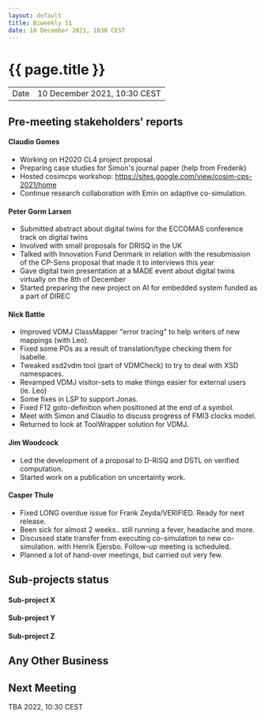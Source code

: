 ```yaml
---
layout: default
title: Biweekly 51
date: 10 December 2021, 1030 CEST
---
```


<script src="https://code.jquery.com/jquery-1.11.1.min.js">
</script>
<script src="/javascripts/edit.js"></script>
<script>setEditButonNm();</script>

# {{ page.title }}

|||
|---|---|
| Date | 10 December 2021, 10:30 CEST |


## Pre-meeting stakeholders' reports

<!-- Please keep in mind that the minutes are publicly available.-->

#### Claudio Gomes
* Working on H2020 CL4 project proposal
* Preparing case studies for Simon's journal paper (help from Frederik)
* Hosted cosimcps workshop: https://sites.google.com/view/cosim-cps-2021/home
* Continue research collaboration with Emin on adaptive co-simulation.

#### Peter Gorm Larsen
* Submitted abstract about digital twins for the ECCOMAS conference track on digital twins
* Involved with small proposals for DRISQ in the UK
* Talked with Innovation Fund Denmark in relation with the resubmission of the CP-Sens proposal that made it to interviews this year
* Gave digital twin presentation at a MADE event about digital twins virtually on the 8th of December
* Started preparing the new project on AI for embedded system funded as a part of DIREC

#### Nick Battle
* Improved VDMJ ClassMapper "error tracing" to help writers of new mappings (with Leo).
* Fixed some POs as a result of translation/type checking them for Isabelle.
* Tweaked xsd2vdm tool (part of VDMCheck) to try to deal with XSD namespaces.
* Revamped VDMJ visitor-sets to make things easier for external users (ie. Leo)
* Some fixes in LSP to support Jonas.
* Fixed F12 goto-definition when positioned at the end of a symbol.
* Meet with Simon and Claudio to discuss progress of FMI3 clocks model.
* Returned to look at ToolWrapper solution for VDMJ.

#### Jim Woodcock
* Led the development of a proposal to D-RiSQ and DSTL on verified computation.
* Started work on a publication on uncertainty work.

#### Casper Thule
* Fixed LONG overdue issue for Frank Zeyda/VERIFIED. Ready for next release.
* Been sick for almost 2 weeks.. still running a fever, headache and more.
* Discussed state transfer from executing co-simulation to new co-simulation. with Henrik Ejersbo. Follow-up meeting is scheduled.
* Planned a lot of hand-over meetings, but carried out very few.

## Sub-projects status


#### Sub-project X

#### Sub-project Y

#### Sub-project Z

##  Any Other Business

Next Meeting
------------

TBA 2022, 10:30 CEST


<div id="edit_page_div"></div>

